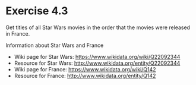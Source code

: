 # Exercise 4.3

Get titles of all Star Wars movies in the order that the movies were released in France.

Information about Star Wars and France
- Wiki page for Star Wars: <https://www.wikidata.org/wiki/Q22092344>
- Resource for Star Wars: <http://www.wikidata.org/entity/Q22092344>
- Wiki page for France: <https://www.wikidata.org/wiki/Q142>
- Resource for France: <http://www.wikidata.org/entity/Q142>